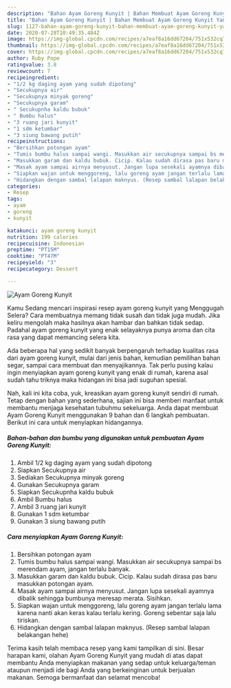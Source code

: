 ```yaml
---
description: "Bahan Ayam Goreng Kunyit | Bahan Membuat Ayam Goreng Kunyit Yang Bisa Manjain Lidah"
title: "Bahan Ayam Goreng Kunyit | Bahan Membuat Ayam Goreng Kunyit Yang Bisa Manjain Lidah"
slug: 1127-bahan-ayam-goreng-kunyit-bahan-membuat-ayam-goreng-kunyit-yang-bisa-manjain-lidah
date: 2020-07-28T10:49:35.484Z
image: https://img-global.cpcdn.com/recipes/a7eaf8a16dd67204/751x532cq70/ayam-goreng-kunyit-foto-resep-utama.jpg
thumbnail: https://img-global.cpcdn.com/recipes/a7eaf8a16dd67204/751x532cq70/ayam-goreng-kunyit-foto-resep-utama.jpg
cover: https://img-global.cpcdn.com/recipes/a7eaf8a16dd67204/751x532cq70/ayam-goreng-kunyit-foto-resep-utama.jpg
author: Ruby Pope
ratingvalue: 3.8
reviewcount: 7
recipeingredient:
- "1/2 kg daging ayam yang sudah dipotong"
- "Secukupnya air"
- "Secukupnya minyak goreng"
- "Secukupnya garam"
- " Secukupnha kaldu bubuk"
- " Bumbu halus"
- "3 ruang jari kunyit"
- "1 sdm ketumbar"
- "3 siung bawang putih"
recipeinstructions:
- "Bersihkan potongan ayam"
- "Tumis bumbu halus sampai wangi. Masukkan air secukupnya sampai bs merendam ayam, jangan terlalu banyak."
- "Masukkan garam dan kaldu bubuk. Cicip. Kalau sudah dirasa pas baru masukkan potongan ayam."
- "Masak ayam sampai airnya menyusut. Jangan lupa sesekali ayamnya dibalik sehingga bumbunya meresap merata. Sisihkan."
- "Siapkan wajan untuk menggoreng, lalu goreng ayam jangan terlalu lama karena nanti akan keras kalau terlalu kering. Goreng sebentar saja lalu tiriskan."
- "Hidangkan dengan sambal lalapan maknyus. (Resep sambal lalapan belakangan hehe)"
categories:
- Resep
tags:
- ayam
- goreng
- kunyit

katakunci: ayam goreng kunyit 
nutrition: 199 calories
recipecuisine: Indonesian
preptime: "PT15M"
cooktime: "PT47M"
recipeyield: "3"
recipecategory: Dessert

---
```



![Ayam Goreng Kunyit](https://img-global.cpcdn.com/recipes/a7eaf8a16dd67204/751x532cq70/ayam-goreng-kunyit-foto-resep-utama.jpg)

Kamu Sedang mencari inspirasi resep ayam goreng kunyit yang Menggugah Selera? Cara membuatnya memang tidak susah dan tidak juga mudah. Jika keliru mengolah maka hasilnya akan hambar dan bahkan tidak sedap. Padahal ayam goreng kunyit yang enak selayaknya punya aroma dan cita rasa yang dapat memancing selera kita.

Ada beberapa hal yang sedikit banyak berpengaruh terhadap kualitas rasa dari ayam goreng kunyit, mulai dari jenis bahan, kemudian pemilihan bahan segar, sampai cara membuat dan menyajikannya. Tak perlu pusing kalau ingin menyiapkan ayam goreng kunyit yang enak di rumah, karena asal sudah tahu triknya maka hidangan ini bisa jadi suguhan spesial.




Nah, kali ini kita coba, yuk, kreasikan ayam goreng kunyit sendiri di rumah. Tetap dengan bahan yang sederhana, sajian ini bisa memberi manfaat untuk membantu menjaga kesehatan tubuhmu sekeluarga. Anda dapat membuat Ayam Goreng Kunyit menggunakan 9 bahan dan 6 langkah pembuatan. Berikut ini cara untuk menyiapkan hidangannya.

<!--inarticleads1-->

##### Bahan-bahan dan bumbu yang digunakan untuk pembuatan Ayam Goreng Kunyit:

1. Ambil 1/2 kg daging ayam yang sudah dipotong
1. Siapkan Secukupnya air
1. Sediakan Secukupnya minyak goreng
1. Gunakan Secukupnya garam
1. Siapkan  Secukupnha kaldu bubuk
1. Ambil  Bumbu halus
1. Ambil 3 ruang jari kunyit
1. Gunakan 1 sdm ketumbar
1. Gunakan 3 siung bawang putih




<!--inarticleads2-->

##### Cara menyiapkan Ayam Goreng Kunyit:

1. Bersihkan potongan ayam
1. Tumis bumbu halus sampai wangi. Masukkan air secukupnya sampai bs merendam ayam, jangan terlalu banyak.
1. Masukkan garam dan kaldu bubuk. Cicip. Kalau sudah dirasa pas baru masukkan potongan ayam.
1. Masak ayam sampai airnya menyusut. Jangan lupa sesekali ayamnya dibalik sehingga bumbunya meresap merata. Sisihkan.
1. Siapkan wajan untuk menggoreng, lalu goreng ayam jangan terlalu lama karena nanti akan keras kalau terlalu kering. Goreng sebentar saja lalu tiriskan.
1. Hidangkan dengan sambal lalapan maknyus. (Resep sambal lalapan belakangan hehe)




Terima kasih telah membaca resep yang kami tampilkan di sini. Besar harapan kami, olahan Ayam Goreng Kunyit yang mudah di atas dapat membantu Anda menyiapkan makanan yang sedap untuk keluarga/teman ataupun menjadi ide bagi Anda yang berkeinginan untuk berjualan makanan. Semoga bermanfaat dan selamat mencoba!
